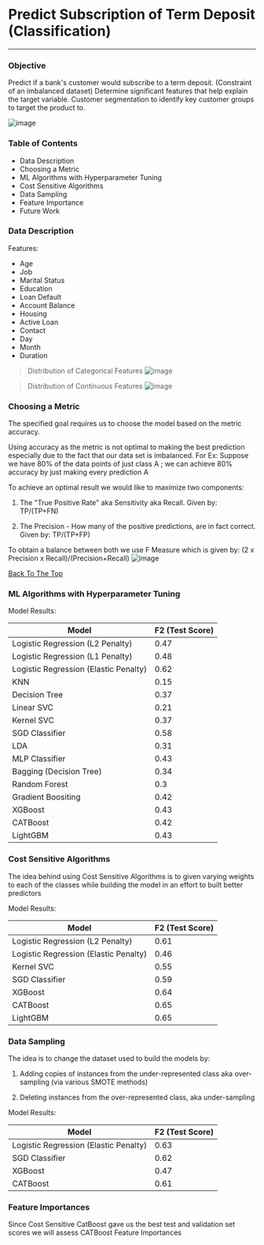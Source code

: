 # Predict Subscription of Term Deposit (Classification)

---

### Objective

Predict if a bank's customer would subscribe to a term deposit. (Constraint of an imbalanced dataset) Determine significant features that help explain the target variable. Customer segmentation to identify key customer groups to target the product to.

![image](https://user-images.githubusercontent.com/60640107/107608293-2f581180-6c01-11eb-922d-4860619a2e95.png)

### Table of Contents

- Data Description
- Choosing a Metric
- ML Algorithms with Hyperparameter Tuning
- Cost Sensitive Algorithms
- Data Sampling
- Feature Importance
- Future Work

### Data Description

  Features:

- Age
- Job
- Marital Status
- Education
- Loan Default
- Account Balance
- Housing
- Active Loan
- Contact
- Day
- Month
- Duration

> Distribution of Categorical Features
![image](https://user-images.githubusercontent.com/60640107/107608986-3718b580-6c03-11eb-870a-fa68e0c64736.png)

>Distribution of Continuous Features
![image](https://user-images.githubusercontent.com/60640107/107609036-557eb100-6c03-11eb-901f-fbca24937cbd.png)

### Choosing a Metric

The specified goal requires us to choose the model based on the metric accuracy.

Using accuracy as the metric is not optimal to making the best prediction especially due to the fact that our data set is imbalanced.
For Ex: Suppose we have 80% of the data points of just class A ; we can achieve 80% accuracy by just making every prediction A

To achieve an optimal result we would like to maximize two components:

1. The "True Positive Rate" aka Sensitivity aka Recall. Given by: TP/(TP+FN)

2. The Precision - How many of the positive predictions, are in fact correct. Given by: TP/(TP+FP)

To obtain a balance between both we use F Measure which is given by: (2 x Precision x Recall)/(Precision+Recall)
![image](https://user-images.githubusercontent.com/60640107/107609128-a0002d80-6c03-11eb-9145-aa9566427d5c.png)

[Back To The Top](#Objective)

### ML Algorithms with Hyperparameter Tuning

Model Results:

Model | F2 (Test Score)
------------ | -------------
Logistic Regression (L2 Penalty) | 0.47
Logistic Regression (L1 Penalty) | 0.48
Logistic Regression (Elastic Penalty) | 0.62
KNN | 0.15
Decision Tree | 0.37
Linear SVC | 0.21
Kernel SVC | 0.37
SGD Classifier | 0.58
LDA | 0.31
MLP Classifier | 0.43
Bagging (Decision Tree) | 0.34
Random Forest | 0.3
Gradient Boositing | 0.42
XGBoost | 0.43
CATBoost | 0.42
LightGBM | 0.43

### Cost Sensitive Algorithms

The idea behind using Cost Sensitive Algorithms is to given varying weights to each of the classes while building the model in an effort to built better predictors

Model Results:

Model | F2 (Test Score)
------------ | -------------
Logistic Regression (L2 Penalty) | 0.61
Logistic Regression (Elastic Penalty) | 0.46
Kernel SVC | 0.55
SGD Classifier | 0.59
XGBoost | 0.64
CATBoost | 0.65
LightGBM | 0.65

### Data Sampling

The idea is to change the dataset used to build the models by:

1) Adding copies of instances from the under-represented class aka over-sampling (via various SMOTE methods)

2) Deleting instances from the over-represented class, aka under-sampling

Model Results:

Model | F2 (Test Score)
------------ | -------------
Logistic Regression (Elastic Penalty) | 0.63
SGD Classifier | 0.62
XGBoost | 0.47
CATBoost | 0.61

### Feature Importances

Since Cost Sensitive CatBoost gave us the best test and validation set scores we will assess CATBoost Feature Importances
